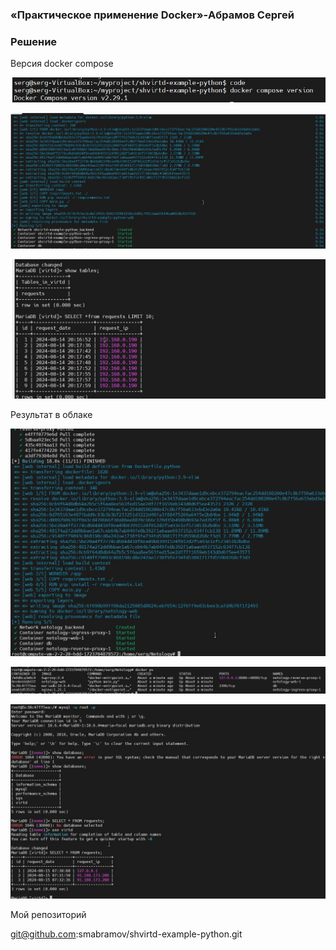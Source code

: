 ### «Практическое применение Docker»-Абрамов Сергей

### Решение

Версия docker compose

![1](https://github.com/smabramov/shvirtd-example-python/blob/4d13ffdf647be433ce21089f86f2eca03108629b/jpeg/1.jpg)

![3](https://github.com/smabramov/shvirtd-example-python/blob/05f68bd595b55ff0ec6be6045a5415dde13a0ba6/jpeg/3.jpg)


![2](https://github.com/smabramov/shvirtd-example-python/blob/05f68bd595b55ff0ec6be6045a5415dde13a0ba6/jpeg/2.jpg)

Результат в облаке

![4](https://github.com/smabramov/shvirtd-example-python/blob/05f68bd595b55ff0ec6be6045a5415dde13a0ba6/jpeg/4.jpg)


![5](https://github.com/smabramov/shvirtd-example-python/blob/05f68bd595b55ff0ec6be6045a5415dde13a0ba6/jpeg/5.jpg)


![6](https://github.com/smabramov/shvirtd-example-python/blob/05f68bd595b55ff0ec6be6045a5415dde13a0ba6/jpeg/6.jpg)

Мой репозиторий

git@github.com:smabramov/shvirtd-example-python.git

